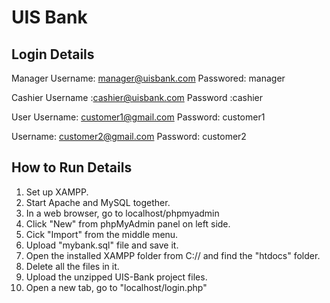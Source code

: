 # UIS Bank

## Login Details

Manager
Username:   manager@uisbank.com
Passwored:  manager

Cashier
Username :cashier@uisbank.com
Password :cashier

User
Username: customer1@gmail.com
Password: customer1

Username: customer2@gmail.com
Password: customer2


## How to Run Details

1. Set up XAMPP.
2. Start Apache and MySQL together.
3. In a web browser, go to localhost/phpmyadmin
4. Click "New" from phpMyAdmin panel on left side.
5. Cick "Import" from the middle menu.
6. Upload "mybank.sql" file and save it.
7. Open the installed XAMPP folder from C:// and find the "htdocs" folder.
8. Delete all the files in it. 
9. Upload the unzipped UIS-Bank project files.
10. Open a new tab, go to "localhost/login.php"
